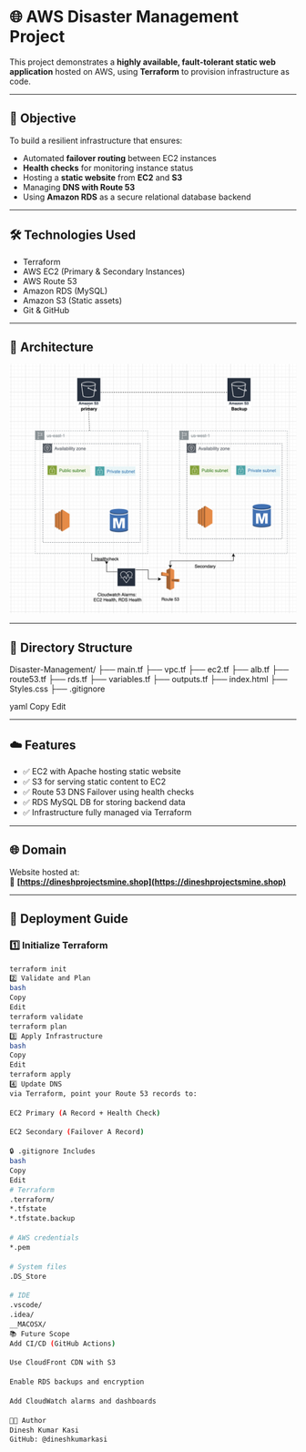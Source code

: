 # 🌐 AWS Disaster Management Project

This project demonstrates a **highly available, fault-tolerant static web application** hosted on AWS, using **Terraform** to provision infrastructure as code.

---

## 🎯 Objective

To build a resilient infrastructure that ensures:
- Automated **failover routing** between EC2 instances
- **Health checks** for monitoring instance status
- Hosting a **static website** from **EC2** and **S3**
- Managing **DNS with Route 53**
- Using **Amazon RDS** as a secure relational database backend

---

## 🛠️ Technologies Used

- Terraform
- AWS EC2 (Primary & Secondary Instances)
- AWS Route 53
- Amazon RDS (MySQL)
- Amazon S3 (Static assets)
- Git & GitHub

---

## 🧱 Architecture

![Architecture Diagram](architecture.png)

---

## 📁 Directory Structure

Disaster-Management/
├── main.tf
├── vpc.tf
├── ec2.tf
├── alb.tf
├── route53.tf
├── rds.tf
├── variables.tf
├── outputs.tf
├── index.html
├── Styles.css
├── .gitignore

yaml
Copy
Edit

---

## ☁️ Features

- ✅ EC2 with Apache hosting static website
- ✅ S3 for serving static content to EC2
- ✅ Route 53 DNS Failover using health checks
- ✅ RDS MySQL DB for storing backend data
- ✅ Infrastructure fully managed via Terraform

---

## 🌐 Domain

Website hosted at:  
🔗 **[https://dineshprojectsmine.shop](https://dineshprojectsmine.shop)**

---

## 🚀 Deployment Guide

### 1️⃣ Initialize Terraform
```bash
terraform init
2️⃣ Validate and Plan
bash
Copy
Edit
terraform validate
terraform plan
3️⃣ Apply Infrastructure
bash
Copy
Edit
terraform apply
4️⃣ Update DNS
via Terraform, point your Route 53 records to:

EC2 Primary (A Record + Health Check)

EC2 Secondary (Failover A Record)

🔒 .gitignore Includes
bash
Copy
Edit
# Terraform
.terraform/
*.tfstate
*.tfstate.backup

# AWS credentials
*.pem

# System files
.DS_Store

# IDE
.vscode/
.idea/
__MACOSX/
📚 Future Scope
Add CI/CD (GitHub Actions)

Use CloudFront CDN with S3

Enable RDS backups and encryption

Add CloudWatch alarms and dashboards

👨‍💻 Author
Dinesh Kumar Kasi
GitHub: @dineshkumarkasi



